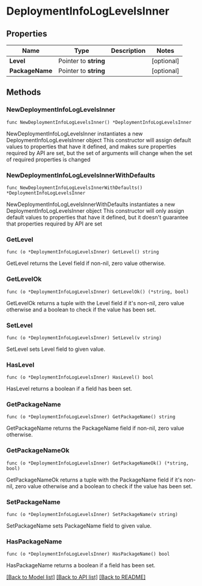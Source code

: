 # DeploymentInfoLogLevelsInner

## Properties

Name | Type | Description | Notes
------------ | ------------- | ------------- | -------------
**Level** | Pointer to **string** |  | [optional] 
**PackageName** | Pointer to **string** |  | [optional] 

## Methods

### NewDeploymentInfoLogLevelsInner

`func NewDeploymentInfoLogLevelsInner() *DeploymentInfoLogLevelsInner`

NewDeploymentInfoLogLevelsInner instantiates a new DeploymentInfoLogLevelsInner object
This constructor will assign default values to properties that have it defined,
and makes sure properties required by API are set, but the set of arguments
will change when the set of required properties is changed

### NewDeploymentInfoLogLevelsInnerWithDefaults

`func NewDeploymentInfoLogLevelsInnerWithDefaults() *DeploymentInfoLogLevelsInner`

NewDeploymentInfoLogLevelsInnerWithDefaults instantiates a new DeploymentInfoLogLevelsInner object
This constructor will only assign default values to properties that have it defined,
but it doesn't guarantee that properties required by API are set

### GetLevel

`func (o *DeploymentInfoLogLevelsInner) GetLevel() string`

GetLevel returns the Level field if non-nil, zero value otherwise.

### GetLevelOk

`func (o *DeploymentInfoLogLevelsInner) GetLevelOk() (*string, bool)`

GetLevelOk returns a tuple with the Level field if it's non-nil, zero value otherwise
and a boolean to check if the value has been set.

### SetLevel

`func (o *DeploymentInfoLogLevelsInner) SetLevel(v string)`

SetLevel sets Level field to given value.

### HasLevel

`func (o *DeploymentInfoLogLevelsInner) HasLevel() bool`

HasLevel returns a boolean if a field has been set.

### GetPackageName

`func (o *DeploymentInfoLogLevelsInner) GetPackageName() string`

GetPackageName returns the PackageName field if non-nil, zero value otherwise.

### GetPackageNameOk

`func (o *DeploymentInfoLogLevelsInner) GetPackageNameOk() (*string, bool)`

GetPackageNameOk returns a tuple with the PackageName field if it's non-nil, zero value otherwise
and a boolean to check if the value has been set.

### SetPackageName

`func (o *DeploymentInfoLogLevelsInner) SetPackageName(v string)`

SetPackageName sets PackageName field to given value.

### HasPackageName

`func (o *DeploymentInfoLogLevelsInner) HasPackageName() bool`

HasPackageName returns a boolean if a field has been set.


[[Back to Model list]](../README.md#documentation-for-models) [[Back to API list]](../README.md#documentation-for-api-endpoints) [[Back to README]](../README.md)


